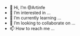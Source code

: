 - 👋 Hi, I’m @Artinfe
- 👀 I’m interested in ...
- 🌱 I’m currently learning ...
- 💞️ I’m looking to collaborate on ...
- 📫 How to reach me ...

<!---
Artinfe/Artinfe is a ✨ special ✨ repository because its `README.md` (this file) appears on your GitHub profile.
You can click the Preview link to take a look at your changes.
--->
